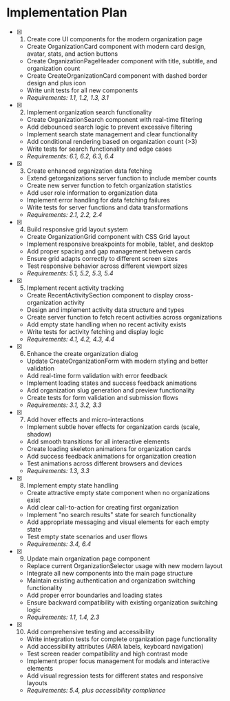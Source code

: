 # Implementation Plan

- [x] 1. Create core UI components for the modern organization page
  - Create OrganizationCard component with modern card design, avatar, stats, and action buttons
  - Create OrganizationPageHeader component with title, subtitle, and organization count
  - Create CreateOrganizationCard component with dashed border design and plus icon
  - Write unit tests for all new components
  - _Requirements: 1.1, 1.2, 1.3, 3.1_

- [x] 2. Implement organization search functionality
  - Create OrganizationSearch component with real-time filtering
  - Add debounced search logic to prevent excessive filtering
  - Implement search state management and clear functionality
  - Add conditional rendering based on organization count (>3)
  - Write tests for search functionality and edge cases
  - _Requirements: 6.1, 6.2, 6.3, 6.4_

- [x] 3. Create enhanced organization data fetching
  - Extend getorganizations server function to include member counts
  - Create new server function to fetch organization statistics
  - Add user role information to organization data
  - Implement error handling for data fetching failures
  - Write tests for server functions and data transformations
  - _Requirements: 2.1, 2.2, 2.4_

- [x] 4. Build responsive grid layout system
  - Create OrganizationGrid component with CSS Grid layout
  - Implement responsive breakpoints for mobile, tablet, and desktop
  - Add proper spacing and gap management between cards
  - Ensure grid adapts correctly to different screen sizes
  - Test responsive behavior across different viewport sizes
  - _Requirements: 5.1, 5.2, 5.3, 5.4_

- [x] 5. Implement recent activity tracking
  - Create RecentActivitySection component to display cross-organization activity
  - Design and implement activity data structure and types
  - Create server function to fetch recent activities across organizations
  - Add empty state handling when no recent activity exists
  - Write tests for activity fetching and display logic
  - _Requirements: 4.1, 4.2, 4.3, 4.4_

- [x] 6. Enhance the create organization dialog
  - Update CreateOrganizationForm with modern styling and better validation
  - Add real-time form validation with error feedback
  - Implement loading states and success feedback animations
  - Add organization slug generation and preview functionality
  - Create tests for form validation and submission flows
  - _Requirements: 3.1, 3.2, 3.3_

- [x] 7. Add hover effects and micro-interactions
  - Implement subtle hover effects for organization cards (scale, shadow)
  - Add smooth transitions for all interactive elements
  - Create loading skeleton animations for organization cards
  - Add success feedback animations for organization creation
  - Test animations across different browsers and devices
  - _Requirements: 1.3, 3.3_

- [x] 8. Implement empty state handling
  - Create attractive empty state component when no organizations exist
  - Add clear call-to-action for creating first organization
  - Implement "no search results" state for search functionality
  - Add appropriate messaging and visual elements for each empty state
  - Test empty state scenarios and user flows
  - _Requirements: 3.4, 6.4_

- [x] 9. Update main organization page component
  - Replace current OrganizationSelector usage with new modern layout
  - Integrate all new components into the main page structure
  - Maintain existing authentication and organization switching functionality
  - Add proper error boundaries and loading states
  - Ensure backward compatibility with existing organization switching logic
  - _Requirements: 1.1, 1.4, 2.3_

- [x] 10. Add comprehensive testing and accessibility
  - Write integration tests for complete organization page functionality
  - Add accessibility attributes (ARIA labels, keyboard navigation)
  - Test screen reader compatibility and high contrast mode
  - Implement proper focus management for modals and interactive elements
  - Add visual regression tests for different states and responsive layouts
  - _Requirements: 5.4, plus accessibility compliance_

